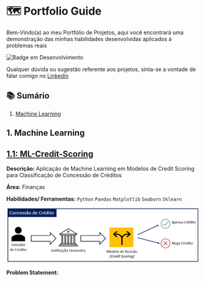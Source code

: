 # 🗺 Portfolio Guide
Bem-Vindo(a) ao meu Portfólio de Projetos, aqui você encontrará uma demonstração das minhas habilidades desenvolvidas aplicados á problemas reais 

![Badge em Desenvolvimento](http://img.shields.io/static/v1?label=STATUS&message=EM%20DESENVOLVIMENTO&color=GREEN&?style=flat-square)

Qualquer dúvida ou sugestão referente aos projetos, sinta-se a vontade de falar comigo no [Linkedin](https://www.linkedin.com/in/renan-cardoso-8323b151/)

## 📚 Sumário
1. [Machine Learning](https://github.com/reynancs/Portfolio-Guide/blob/main/README.md#machine-learning)


## 1. Machine Learning
## [1.1: ML-Credit-Scoring](https://github.com/reynancs/Machine_Learning__Credit_Scoring)

**Descrição:** Aplicação de Machine Learning em Modelos de Credit Scoring para Classificação de Concessão de Créditos

**Área:** Finanças

**Habilidades/ Ferramentas:** `Python` `Pandas` `Matplotlib` `Seaborn` `Sklearn`

![Como Funciona a Concessão de Crédito](/images/concessao_credito.jpg)

**Problem Statement:**


